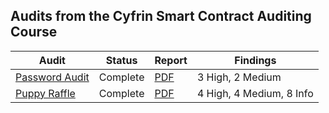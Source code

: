 ## Audits from the Cyfrin Smart Contract Auditing Course

| Audit | Status | Report | Findings |
|-------|--------|---------|----------|
| [Password Audit](./cyfrin-course-audits/password-audit/) | Complete | [PDF](./cyfrin-course-audits/password-audit/password-audit-report.pdf) | 3 High, 2 Medium |
| [Puppy Raffle](./cyfrin-course-audits/puppy-raffle/) | Complete  | [PDF](./password-audit/password-audit-report.pdf)| 4 High, 4 Medium, 8 Info |
